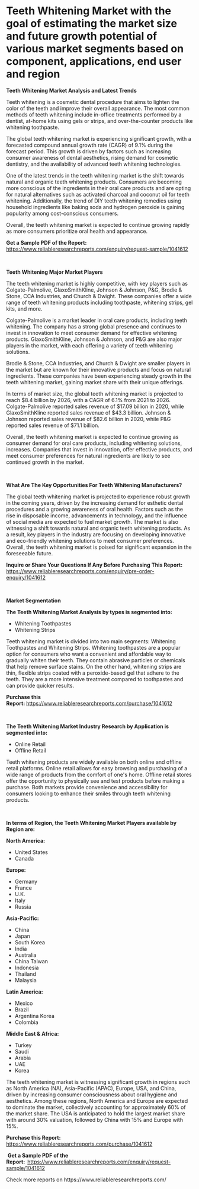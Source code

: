 <p><h1>Teeth Whitening Market with the goal of estimating the market size and future growth potential of various market segments based on component, applications, end user and region</h1></p><p><strong>Teeth Whitening Market Analysis and Latest Trends</strong></p>
<p><p>Teeth whitening is a cosmetic dental procedure that aims to lighten the color of the teeth and improve their overall appearance. The most common methods of teeth whitening include in-office treatments performed by a dentist, at-home kits using gels or strips, and over-the-counter products like whitening toothpaste.</p><p>The global teeth whitening market is experiencing significant growth, with a forecasted compound annual growth rate (CAGR) of 9.1% during the forecast period. This growth is driven by factors such as increasing consumer awareness of dental aesthetics, rising demand for cosmetic dentistry, and the availability of advanced teeth whitening technologies.</p><p>One of the latest trends in the teeth whitening market is the shift towards natural and organic teeth whitening products. Consumers are becoming more conscious of the ingredients in their oral care products and are opting for natural alternatives such as activated charcoal and coconut oil for teeth whitening. Additionally, the trend of DIY teeth whitening remedies using household ingredients like baking soda and hydrogen peroxide is gaining popularity among cost-conscious consumers.</p><p>Overall, the teeth whitening market is expected to continue growing rapidly as more consumers prioritize oral health and appearance.</p></p>
<p><strong>Get a Sample PDF of the Report:&nbsp;</strong> <a href="https://www.reliableresearchreports.com/enquiry/request-sample/1041612">https://www.reliableresearchreports.com/enquiry/request-sample/1041612</a></p>
<p>&nbsp;</p>
<p><strong>Teeth Whitening Major Market Players</strong></p>
<p><p>The teeth whitening market is highly competitive, with key players such as Colgate-Palmolive, GlaxoSmithKline, Johnson & Johnson, P&G, Brodie & Stone, CCA Industries, and Church & Dwight. These companies offer a wide range of teeth whitening products including toothpaste, whitening strips, gel kits, and more.</p><p>Colgate-Palmolive is a market leader in oral care products, including teeth whitening. The company has a strong global presence and continues to invest in innovation to meet consumer demand for effective whitening products. GlaxoSmithKline, Johnson & Johnson, and P&G are also major players in the market, with each offering a variety of teeth whitening solutions.</p><p>Brodie & Stone, CCA Industries, and Church & Dwight are smaller players in the market but are known for their innovative products and focus on natural ingredients. These companies have been experiencing steady growth in the teeth whitening market, gaining market share with their unique offerings.</p><p>In terms of market size, the global teeth whitening market is projected to reach $8.4 billion by 2026, with a CAGR of 6.1% from 2021 to 2026. Colgate-Palmolive reported sales revenue of $17.09 billion in 2020, while GlaxoSmithKline reported sales revenue of $43.3 billion. Johnson & Johnson reported sales revenue of $82.6 billion in 2020, while P&G reported sales revenue of $71.1 billion.</p><p>Overall, the teeth whitening market is expected to continue growing as consumer demand for oral care products, including whitening solutions, increases. Companies that invest in innovation, offer effective products, and meet consumer preferences for natural ingredients are likely to see continued growth in the market.</p></p>
<p>&nbsp;</p>
<p><strong>What Are The Key Opportunities For Teeth Whitening Manufacturers?</strong></p>
<p><p>The global teeth whitening market is projected to experience robust growth in the coming years, driven by the increasing demand for esthetic dental procedures and a growing awareness of oral health. Factors such as the rise in disposable income, advancements in technology, and the influence of social media are expected to fuel market growth. The market is also witnessing a shift towards natural and organic teeth whitening products. As a result, key players in the industry are focusing on developing innovative and eco-friendly whitening solutions to meet consumer preferences. Overall, the teeth whitening market is poised for significant expansion in the foreseeable future.</p></p>
<p><strong>Inquire or Share Your Questions If Any Before Purchasing This Report:</strong> <a href="https://www.reliableresearchreports.com/enquiry/pre-order-enquiry/1041612">https://www.reliableresearchreports.com/enquiry/pre-order-enquiry/1041612</a></p>
<p>&nbsp;</p>
<p><strong>Market Segmentation</strong></p>
<p><strong>The Teeth Whitening Market Analysis by types is segmented into:</strong></p>
<p><ul><li>Whitening Toothpastes</li><li>Whitening Strips</li></ul></p>
<p><p>Teeth whitening market is divided into two main segments: Whitening Toothpastes and Whitening Strips. Whitening toothpastes are a popular option for consumers who want a convenient and affordable way to gradually whiten their teeth. They contain abrasive particles or chemicals that help remove surface stains. On the other hand, whitening strips are thin, flexible strips coated with a peroxide-based gel that adhere to the teeth. They are a more intensive treatment compared to toothpastes and can provide quicker results.</p></p>
<p><strong>Purchase this Report:&nbsp;</strong><a href="https://www.reliableresearchreports.com/purchase/1041612">https://www.reliableresearchreports.com/purchase/1041612</a></p>
<p>&nbsp;</p>
<p><strong>The Teeth Whitening Market Industry Research by Application is segmented into:</strong></p>
<p><ul><li>Online Retail</li><li>Offline Retail</li></ul></p>
<p><p>Teeth whitening products are widely available on both online and offline retail platforms. Online retail allows for easy browsing and purchasing of a wide range of products from the comfort of one's home. Offline retail stores offer the opportunity to physically see and test products before making a purchase. Both markets provide convenience and accessibility for consumers looking to enhance their smiles through teeth whitening products.</p></p>
<p>&nbsp;</p>
<p><strong>In terms of Region, the Teeth Whitening Market Players available by Region are:</strong></p>
<p>
    <p> <strong> North America: </strong>
        <ul>
            <li>United States</li>
            <li>Canada</li>
        </ul>
        </p> 
    <p> <strong> Europe: </strong>
        <ul>
            <li>Germany</li>
            <li>France</li>
            <li>U.K.</li>
            <li>Italy</li>
            <li>Russia</li>
        </ul>
        </p> 
    <p> <strong> Asia-Pacific: </strong>
        <ul>
            <li>China</li>
            <li>Japan</li>
            <li>South Korea</li>
            <li>India</li>
            <li>Australia</li>
            <li>China Taiwan</li>
            <li>Indonesia</li>
            <li>Thailand</li>
            <li>Malaysia</li>
        </ul>
        </p> 
    <p> <strong> Latin America: </strong>
        <ul>
            <li>Mexico</li>
            <li>Brazil</li>
            <li>Argentina Korea</li>
            <li>Colombia</li>
        </ul>
        </p> 
    <p> <strong> Middle East & Africa: </strong>
        <ul>
            <li>Turkey</li>
            <li>Saudi</li>
            <li>Arabia</li>
            <li>UAE</li>
            <li>Korea</li>
        </ul>
    </p>
    </p>
<p><p>The teeth whitening market is witnessing significant growth in regions such as North America (NA), Asia-Pacific (APAC), Europe, USA, and China, driven by increasing consumer consciousness about oral hygiene and aesthetics. Among these regions, North America and Europe are expected to dominate the market, collectively accounting for approximately 60% of the market share. The USA is anticipated to hold the largest market share with around 30% valuation, followed by China with 15% and Europe with 15%.</p></p>
<p><strong>Purchase this Report: </strong><a href="https://www.reliableresearchreports.com/purchase/1041612">https://www.reliableresearchreports.com/purchase/1041612</a></p>
<p>&nbsp;<strong>Get a Sample PDF of the Report:&nbsp;&nbsp;</strong><a href="https://www.reliableresearchreports.com/enquiry/request-sample/1041612">https://www.reliableresearchreports.com/enquiry/request-sample/1041612</a></p>
<p><strong></strong></p>
<p>Check more reports on https://www.reliableresearchreports.com/</p>